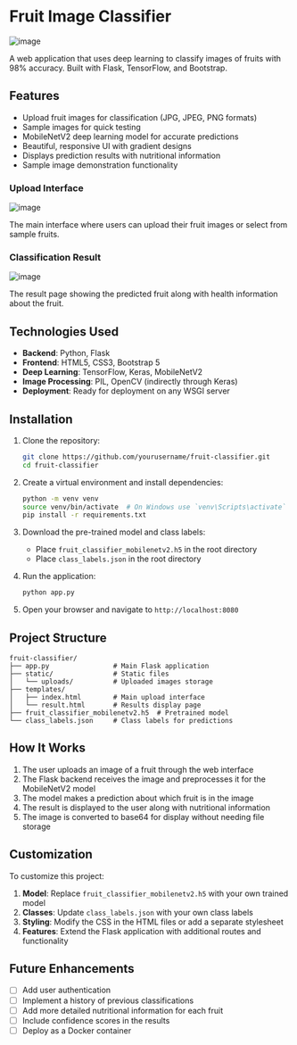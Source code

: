 # Fruit Image Classifier

![image](https://github.com/user-attachments/assets/7bd70fa0-786d-47eb-901e-9eb2a5dd2b5c)


A web application that uses deep learning to classify images of fruits with 98% accuracy. Built with Flask, TensorFlow, and Bootstrap.

## Features

- Upload fruit images for classification (JPG, JPEG, PNG formats)
- Sample images for quick testing
- MobileNetV2 deep learning model for accurate predictions
- Beautiful, responsive UI with gradient designs
- Displays prediction results with nutritional information
- Sample image demonstration functionality


### Upload Interface

![image](https://github.com/user-attachments/assets/97a1ffff-796f-4220-85fd-dfc11589524b)

The main interface where users can upload their fruit images or select from sample fruits.

### Classification Result

![image](https://github.com/user-attachments/assets/7ed6e509-53af-4d78-8c17-ec80a551f617)

The result page showing the predicted fruit along with health information about the fruit.

## Technologies Used

- **Backend**: Python, Flask
- **Frontend**: HTML5, CSS3, Bootstrap 5
- **Deep Learning**: TensorFlow, Keras, MobileNetV2
- **Image Processing**: PIL, OpenCV (indirectly through Keras)
- **Deployment**: Ready for deployment on any WSGI server

## Installation

1. Clone the repository:
   ```bash
   git clone https://github.com/yourusername/fruit-classifier.git
   cd fruit-classifier
   ```

2. Create a virtual environment and install dependencies:
   ```bash
   python -m venv venv
   source venv/bin/activate  # On Windows use `venv\Scripts\activate`
   pip install -r requirements.txt
   ```

3. Download the pre-trained model and class labels:
   - Place `fruit_classifier_mobilenetv2.h5` in the root directory
   - Place `class_labels.json` in the root directory

4. Run the application:
   ```bash
   python app.py
   ```

5. Open your browser and navigate to `http://localhost:8080`

## Project Structure

```
fruit-classifier/
├── app.py                # Main Flask application
├── static/               # Static files
│   └── uploads/          # Uploaded images storage
├── templates/
│   ├── index.html        # Main upload interface
│   └── result.html       # Results display page
├── fruit_classifier_mobilenetv2.h5  # Pretrained model
└── class_labels.json     # Class labels for predictions
```

## How It Works

1. The user uploads an image of a fruit through the web interface
2. The Flask backend receives the image and preprocesses it for the MobileNetV2 model
3. The model makes a prediction about which fruit is in the image
4. The result is displayed to the user along with nutritional information
5. The image is converted to base64 for display without needing file storage

## Customization

To customize this project:

1. **Model**: Replace `fruit_classifier_mobilenetv2.h5` with your own trained model
2. **Classes**: Update `class_labels.json` with your own class labels
3. **Styling**: Modify the CSS in the HTML files or add a separate stylesheet
4. **Features**: Extend the Flask application with additional routes and functionality

## Future Enhancements

- [ ] Add user authentication
- [ ] Implement a history of previous classifications
- [ ] Add more detailed nutritional information for each fruit
- [ ] Include confidence scores in the results
- [ ] Deploy as a Docker container
